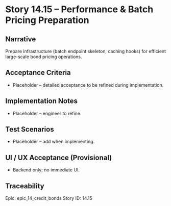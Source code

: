# Story 14.15 – Performance & Batch Pricing Preparation

## Narrative
Prepare infrastructure (batch endpoint skeleton, caching hooks) for efficient large-scale bond pricing operations.

## Acceptance Criteria
- Placeholder – detailed acceptance to be refined during implementation.

## Implementation Notes
- Placeholder – engineer to refine.

## Test Scenarios
- Placeholder – add when implementing.

## UI / UX Acceptance (Provisional)
- Backend only; no immediate UI.

## Traceability
Epic: epic_14_credit_bonds
Story ID: 14.15

